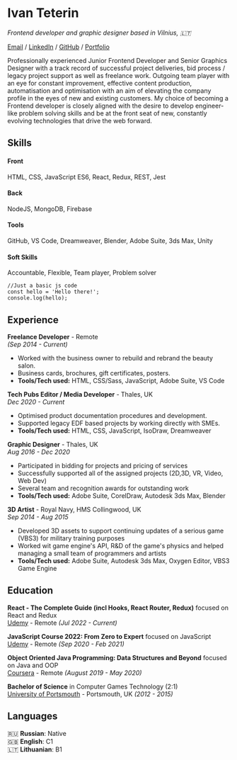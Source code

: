 # Ivan Teterin
*Frontend developer and graphic designer based in Vilnius, :lithuania:* 
 
[Email](mailto:ivnteterin@gmail.com) / [LinkedIn](https://linkedin.com/in/ivnteterin/) / [GitHub](https://github.com/ivnteterin/) / [Portfolio](https://behance.net/ivnteterin)

Professionally experienced Junior Frontend Developer and Senior Graphics Designer with a track record of successful project deliveries, bid process / legacy project support as well as freelance work. Outgoing team player with an eye for constant improvement, effective content production, automatisation and optimisation with an aim of elevating the company profile in the eyes of new and existing customers. My choice of becoming a Frontend developer is closely aligned with the desire to develop  engineer-like problem solving skills and be at the front seat of new, constantly evolving technologies that drive the web forward. 

## Skills
#### Front
HTML, CSS, JavaScript ES6, React, Redux, REST, Jest
     
#### Back
NodeJS, MongoDB, Firebase

#### Tools
GitHub, VS Code, Dreamweaver, Blender, Adobe Suite, 3ds Max, Unity
    
#### Soft Skills
Accountable, Flexible, Team player, Problem solver

```
//Just a basic js code
const hello = 'Hello there!';
console.log(hello);
```

## Experience

**Freelance Developer** - Remote<br>
*(Sep 2014 - Current)* <br>
  * Worked with the business owner to rebuild and rebrand the beauty salon.
  * Business cards, brochures, gift certificates, posters.<br>
  * **Tools/Tech used:** HTML, CSS/Sass, JavaScript, Adobe Suite, VS Code


**Tech Pubs Editor / Media Developer** - Thales, UK<br>
*Dec 2020 - Current*<br>
* Optimised product documentation procedures and development.
* Supported legacy EDF based projects by working directly with SMEs.
* **Tools/Tech used:** HTML, CSS, JavaScript, IsoDraw, Dreamweaver

**Graphic Designer** - Thales, UK<br>
*Aug 2016 - Dec 2020*<br>
* Participated in bidding for projects and pricing of services
* Successfully supported all of the assigned projects (2D,3D, VR, Video, Web Dev)
* Several team and recognition awards for outstanding work
* **Tools/Tech used:** Adobe Suite, CorelDraw, Autodesk 3ds Max, Blender

**3D Artist** - Royal Navy, HMS Collingwood, UK<br>
*Sep 2014 - Aug 2015*<br>
* Developed 3D assets to support continuing updates of a serious game (VBS3) for military training purposes
* Worked wit game engine's API, R&D of the game's physics and helped managing a small team of programmers and artists
* **Tools/Tech used:** Adobe Suite, Autodesk 3ds Max, Oxygen Editor, VBS3 Game Engine

## Education

**React - The Complete Guide (incl Hooks, React Router, Redux)** focused on React and Redux<br>
[Udemy](https://www.udemy.com/course/the-complete-javascript-course/) - Remote *(Jul 2022 - Current)* <br>

**JavaScript Course 2022: From Zero to Expert** focused on JavaScript<br>
[Udemy](https://www.udemy.com/course/the-complete-javascript-course/) - Remote *(Sep 2020 - Feb 2021)* <br>

**Object Oriented Java Programming: Data Structures and Beyond** focused on Java and OOP<br>
[Coursera](https://www.coursera.org/) - Remote *(August 2019 - May 2020)*

**Bachelor of Science** in Computer Games Technology (2:1)<br>
[University of Portsmouth](https://www.port.ac.uk/) - Portsmouth, UK *(2012 - 2015)*

## Languages
:ru: **Russian**: Native <br>
:gb: **English**: C1 <br>
:lithuania: **Lithuanian**: B1
